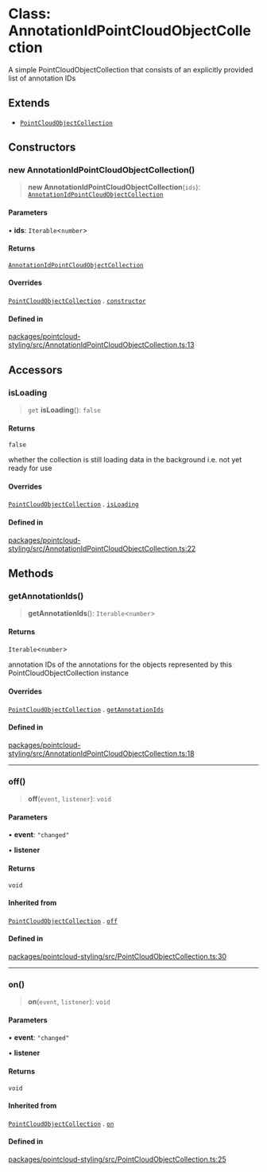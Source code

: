 # Class: AnnotationIdPointCloudObjectCollection

A simple PointCloudObjectCollection that consists of an explicitly provided list of annotation IDs

## Extends

- [`PointCloudObjectCollection`](PointCloudObjectCollection.md)

## Constructors

### new AnnotationIdPointCloudObjectCollection()

> **new AnnotationIdPointCloudObjectCollection**(`ids`): [`AnnotationIdPointCloudObjectCollection`](AnnotationIdPointCloudObjectCollection.md)

#### Parameters

• **ids**: `Iterable`\<`number`\>

#### Returns

[`AnnotationIdPointCloudObjectCollection`](AnnotationIdPointCloudObjectCollection.md)

#### Overrides

[`PointCloudObjectCollection`](PointCloudObjectCollection.md) . [`constructor`](PointCloudObjectCollection.md#constructors)

#### Defined in

[packages/pointcloud-styling/src/AnnotationIdPointCloudObjectCollection.ts:13](https://github.com/cognitedata/reveal/blob/2acd9d17229d2bc8e309653b4d6a39ad941e44f1/viewer/packages/pointcloud-styling/src/AnnotationIdPointCloudObjectCollection.ts#L13)

## Accessors

### isLoading

> `get` **isLoading**(): `false`

#### Returns

`false`

whether the collection is still loading data in the background i.e. not yet ready for use

#### Overrides

[`PointCloudObjectCollection`](PointCloudObjectCollection.md) . [`isLoading`](PointCloudObjectCollection.md#isloading)

#### Defined in

[packages/pointcloud-styling/src/AnnotationIdPointCloudObjectCollection.ts:22](https://github.com/cognitedata/reveal/blob/2acd9d17229d2bc8e309653b4d6a39ad941e44f1/viewer/packages/pointcloud-styling/src/AnnotationIdPointCloudObjectCollection.ts#L22)

## Methods

### getAnnotationIds()

> **getAnnotationIds**(): `Iterable`\<`number`\>

#### Returns

`Iterable`\<`number`\>

annotation IDs of the annotations for the objects represented by this PointCloudObjectCollection instance

#### Overrides

[`PointCloudObjectCollection`](PointCloudObjectCollection.md) . [`getAnnotationIds`](PointCloudObjectCollection.md#getannotationids)

#### Defined in

[packages/pointcloud-styling/src/AnnotationIdPointCloudObjectCollection.ts:18](https://github.com/cognitedata/reveal/blob/2acd9d17229d2bc8e309653b4d6a39ad941e44f1/viewer/packages/pointcloud-styling/src/AnnotationIdPointCloudObjectCollection.ts#L18)

***

### off()

> **off**(`event`, `listener`): `void`

#### Parameters

• **event**: `"changed"`

• **listener**

#### Returns

`void`

#### Inherited from

[`PointCloudObjectCollection`](PointCloudObjectCollection.md) . [`off`](PointCloudObjectCollection.md#off)

#### Defined in

[packages/pointcloud-styling/src/PointCloudObjectCollection.ts:30](https://github.com/cognitedata/reveal/blob/2acd9d17229d2bc8e309653b4d6a39ad941e44f1/viewer/packages/pointcloud-styling/src/PointCloudObjectCollection.ts#L30)

***

### on()

> **on**(`event`, `listener`): `void`

#### Parameters

• **event**: `"changed"`

• **listener**

#### Returns

`void`

#### Inherited from

[`PointCloudObjectCollection`](PointCloudObjectCollection.md) . [`on`](PointCloudObjectCollection.md#on)

#### Defined in

[packages/pointcloud-styling/src/PointCloudObjectCollection.ts:25](https://github.com/cognitedata/reveal/blob/2acd9d17229d2bc8e309653b4d6a39ad941e44f1/viewer/packages/pointcloud-styling/src/PointCloudObjectCollection.ts#L25)
